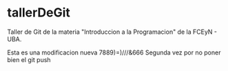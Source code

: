 # tallerDeGit

Taller de Git de la materia "Introduccion a la Programacion" de la FCEyN - UBA.

Esta es una modificacion nueva 7889)=)///&666
Segunda vez por no poner bien el git push